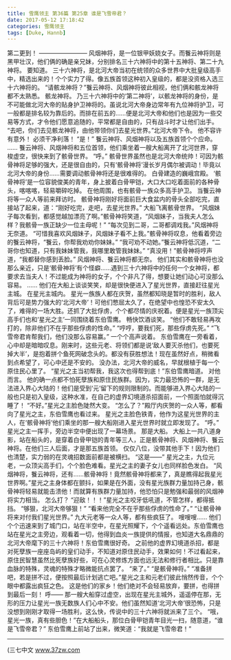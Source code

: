 ```yaml
---
title: 雪鹰领主 第36篇 第25章 谁是飞雪帝君？
date: 2017-05-12 17:18:42
categories: 雪鹰领主
tags: [Duke, Hannb]
---
```


第二更到！
————————
风烟神将，是一位银甲妖娆女子。而餮云神将则是黑甲壮汉，他们俩的确是亲兄妹，分别排名三十六神将中的第十五神将、第二十九神将。
要知道。
三十六神将，是北河大帝当初在统领的众多世界中大批皇级高手中，精选出来的！个个实力了得。像五族首领这种初入皇级的，都是没资格入选三十六神将的。
“请骸龙神将？”餮云神将、风烟神将彼此相视，他们俩和骸龙神将都不太熟悉。
骸龙神将。
乃三十六神将中的‘第二神将’，以骸龙神将的身份，是不可能做北河大帝的贴身护卫神将的。虽说北河大帝身边常年有九位神将护卫，可一般都是排名较为靠后的。而排在前五的……便是北河大帝和他们也是因为一些交易等方式，才令他们愿意追随的，平常都是自由的，只有战斗时才让他们出手。
“去吧，你们去见骸龙神将，由他带领你们去星光世界。”北河大帝下令。
他不容许有意外！
必须干净利落！
“是！”
餮云神将、风烟神将以及五族首领个个应命。
……
餮云神将、风烟神将和五位首领，他们乘坐着一艘大船离开了北河世界，穿梭虚空，很快来到了骸骨世界。
“呼。”
骸骨世界虽然也是北河大帝统帅！可因为骸骨神将足够的强大，还是很自由的，只有‘骸骨神将’漫长岁月偶尔被调动！毕竟以北河大帝的身份……需要调动骸骨神将还是很难得的。
白骨建造的巍峨宫殿。
‘骸骨神将’是一位容貌俊美的青年，身上披着白骨甲铠，大口大口吃着面前的各种骨头，喀喀喀，轻易嚼碎吃掉。
在他周围，也有骸骨一族众多高手护卫。
当餮云神将等一众人等前来拜访时。
骸骨神将刚好将面前巨大食盆内的骨头全部吃完，直接站了起来，道：“刚好吃完，走吧，去星光世界。”
大船飞离骸骨世界。
“风烟妹子每次看到，都感觉越加漂亮了啊。”骸骨神将笑道，“风烟妹子，当我夫人怎么样？我骸骨一族正缺少一位主母呢！”
“每次见到二哥，二哥都调戏我。”风烟神将无奈道。
“可惜我喜欢风烟妹子，风烟妹子看不上我。”骸骨神将叹息，他看着旁边的餮云神将，“餮云，你帮我劝劝你妹妹。”
“我可劝不动她。”餮云神将低沉道，“二哥你也知道，只有我妹妹管我，我哪里敢管我妹妹。”
“真没用！”骸骨神将哼声道，“我都替你感到丢脸。”
风烟神将、餮云神将都无奈。
他们其实和骸骨神将也没那么亲近，只是‘骸骨神将’有个怪癖……遇到三十六神将中的任何一个女神将，都要求去当夫人！不过能成为神将的女子，个个非凡了得，想要让她们动心可没那么容易。
……
他们在大船上谈谈笑笑，却是很快便进入了星光世界，直接赶往星光主城。
在星光主城内。
星光一族族人都在庆贺，虽然都知晓是暂时的胜利，敌人背后可是势力强大的‘北河大帝’！可他们憋屈太久了，在绝望中也惶恐不安太久了，难得的一场大胜。还抓了大批俘虏，个个都尽情的庆祝着。便是星光一族顶尖高手们也和‘星光之主’一同围绕着东伯雪鹰。
畅快饮酒谈笑。
“他们不敢轻易再攻打的，除非他们不在乎那些俘虏的性命。”
“哼哼，要我们死，那些俘虏先死。”
“飞雪帝君肯帮我们，他们没那么容易赢。”
一个个高声说着。
东伯雪鹰在一旁看着，心中却是暗暗叹息。刚来时，这些元老、将领们都是说‘敌人要灭杀他们，也要死掉大半’，是抱着拼个鱼死网破念头的。都没有获胜想法！现在虽然好点，稍微看到点希望了，可心中还是不安的。
没办法，北河大帝的威名，早就根植于每一个原住民心里了。
“星光之主当初帮我，我这次也得帮到底！”东伯雪鹰暗道。
对他而言。
他的确一点都不怕死孽族和原住民族群。因为，实力最恐怖的一群，是无法进入界心大陆的！他们是受到‘元’留下的规则限制的。而能够进入界心大陆的一般也只是初入皇级，这种水准，在自己的虚界幻境道杀招面前，一个照面怕就得沉睡了！
“不好。”星光之主脸色陡然大变。
“怎么了？”殿厅内庆贺的一众人等，都看向了星光之主，东伯雪鹰也看过来。
星光之主脸色铁青，他作为这星光世界的主人，在‘骸骨神将’他们乘坐的那一艘大船刚进入星光世界时就立即发现了。
“呼。”
星光之主一挥手，旁边半空中便出现了一幕场景。
那是大船。
大船上一共八道身影，站在船头的，是穿着白骨甲铠的青年等三人，正是骸骨神将、风烟神将、餮云神将。在他们三人后面，才是那五族首领。
仅仅八位，没带其他手下！因为他们也清楚，实力弱的在灵魂招数面前都是被横扫。
“这是——”
星光之主，九位元老，一众顶尖高手们，个个脸色难看。星光之主的妻子女儿也同样脸色发白。
“风烟神将，餮云神将，还有……骸骨神将！竟然骸骨神将都来了，真是瞧得起我星光世界啊。”星光之主身体都在颤抖，如果是在外面，没有星光族群力量加持己身，骸骨神将轻易就能击溃他！而就算有族群力量加持，他恐怕只是勉强和最弱的风烟神将实力相当。
怎么打？
“迎敌！！！”星光之主咬牙低吼道，不管怎样，都得抵挡。
“够狠，北河大帝够狠！”
“看来他完全不在乎那些俘虏的性命了。”
“让骸骨神将来对付我们星光世界。”
九大元老等一众人等，都有些疯狂了。
嗖嗖嗖……
他们个个迅速来到了城门口，站在半空中，在星光照耀下，个个遥看远处。东伯雪鹰也站在星光之主旁边，观看着一切，他得到血炎一族提供的情报，也知道大名鼎鼎的北河大帝麾下的三十六神将！东伯雪鹰很好奇。
之前他的虚界幻境道杀招，都是对死孽族一座座岛屿的皇们动手，不知道对原住民动手，效果如何！不过看起来，原住民智慧虽然比死孽族好些，可在心灵修炼方面也远无法和修行者相比。只是靠血脉的特殊，灵魂的特殊才略微能抗点罢了。
“来了。”
“是骸骨神将。”
“准备拼吧，若是拼不过，便按照最后计划逃亡吧。”星光之主和元老们彼此悄然传音，个个眼中都露出疯狂之色。
这是他们的家乡！他们绝对不会轻易放弃，要拼，也得拼到最后一刻！
呼——
那一艘大船穿过虚空，出现在星光主城外，遥遥停在那，无形的压力让星光一族无数族人们心中不安。他们虽然知道‘北河大帝’很恐怖，只是没想到刚刚才取得一场胜利，这么快，传说中的三十六神将就派来了三个。
“哦，星光一族，真有些胆色！”在大船船头，那位白骨甲铠青年目光一扫，随意道，“谁是飞雪帝君？”
东伯雪鹰上前站了出来，微笑道：“我就是飞雪帝君！”
******
(三七中文 www.37zw.com
